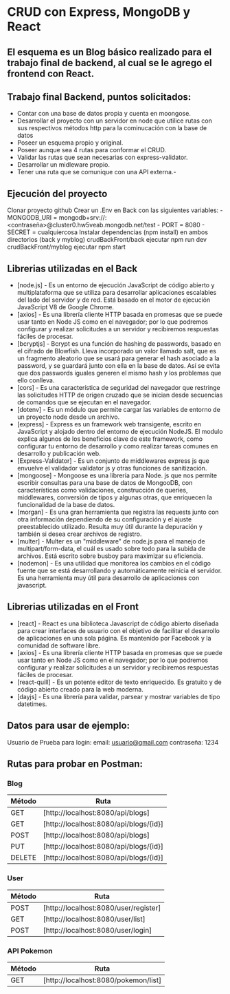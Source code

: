 # CRUD con Express, MongoDB y React
## El esquema es un Blog básico realizado para el trabajo final de backend, al cual se le agrego el frontend con React.

## Trabajo final Backend, puntos solicitados:

- Contar con una base de datos propia y cuenta en moongose.
- Desarrollar el proyecto con un servidor en node que utilice rutas con sus respectivos métodos http para la cominucación con la base de datos
- Poseer un esquema propio y original.
- Poseer aunque sea 4 rutas para conformar el CRUD.
- Validar las rutas que sean necesarias con express-validator.
- Desarrollar un midleware propio.
- Tener una ruta que se comunique con una API externa.- 

## Ejecución del proyecto

Clonar proyecto github
Crear un .Env en Back con las siguientes variables:
    - MONGODB_URI = mongodb+srv://<usuario>:<contraseña>@cluster0.hw5veab.mongodb.net/test
    - PORT = 8080
    - SECRET = cualquiercosa
Instalar dependencias (npm install) en ambos directorios (back y myblog)
crudBackFront/back ejecutar npm run dev
crudBackFront/myblog ejecutar npm start

## Librerias utilizadas en el Back

- [node.js] - Es un entorno de ejecución JavaScript de código abierto y multiplataforma que se utiliza para desarrollar aplicaciones escalables del lado del servidor y de red. Está basado en el motor de ejecución JavaScript V8 de Google Chrome.
- [axios] - Es una librería cliente HTTP basada en promesas que se puede usar tanto en Node JS como en el navegador; por lo que podremos configurar y realizar solicitudes a un servidor y recibiremos respuestas fáciles de procesar.
- [bcryptjs] - Bcrypt es una función de hashing de passwords, basado en el cifrado de Blowfish. Lleva incorporado un valor llamado salt, que es un fragmento aleatorio que se usará para generar el hash asociado a la password, y se guardará junto con ella en la base de datos. Así se evita que dos passwords iguales generen el mismo hash y los problemas que ello conlleva.
- [cors] - Es una característica de seguridad del navegador que restringe las solicitudes HTTP de origen cruzado que se inician desde secuencias de comandos que se ejecutan en el navegador.
- [dotenv] - Es un módulo que permite cargar las variables de entorno de un proyecto node desde un archivo.
- [express] - Express es un framework web transigente, escrito en JavaScript y alojado dentro del entorno de ejecución NodeJS. El modulo explica algunos de los beneficios clave de este framework, como configurar tu entorno de desarrollo y como realizar tareas comunes en desarrollo y publicación web.
- [Express-Validator] - Es un conjunto de middlewares express js que envuelve el validador validator js y otras funciones de sanitización.
- [mongoose] - Mongoose es una librería para Node. js que nos permite escribir consultas para una base de datos de MongooDB, con características como validaciones, construcción de queries, middlewares, conversión de tipos y algunas otras, que enriquecen la funcionalidad de la base de datos.
- [morgan] - Es una gran herramienta que registra las requests junto con otra información dependiendo de su configuración y el ajuste preestablecido utilizado. Resulta muy útil durante la depuración y también si desea crear archivos de registro.
- [multer] - Multer es un "middleware" de node.js para el manejo de multipart/form-data, el cuál es usado sobre todo para la subida de archivos. Está escrito sobre busboy para maximizar su eficiencia.
- [nodemon] - Es una utilidad que monitorea los cambios en el código fuente que se está desarrollando y automáticamente reinicia el servidor. Es una herramienta muy útil para desarrollo de aplicaciones con javascript.

## Librerias utilizadas en el Front

- [react] - React es una biblioteca Javascript de código abierto diseñada para crear interfaces de usuario con el objetivo de facilitar el desarrollo de aplicaciones en una sola página. Es mantenido por Facebook y la comunidad de software libre.
- [axios] - Es una librería cliente HTTP basada en promesas que se puede usar tanto en Node JS como en el navegador; por lo que podremos configurar y realizar solicitudes a un servidor y recibiremos respuestas fáciles de procesar.
- [react-quill] - Es un potente editor de texto enriquecido. Es gratuito y de código abierto creado para la web moderna.
- [dayjs] - Es una librería para validar, parsear y mostrar variables de tipo datetimes.


## Datos para usar de ejemplo:
Usuario de Prueba para login: 
email: usuario@gmail.com
contraseña: 1234

## Rutas para probar en Postman:

### Blog
| Método | Ruta |
| ------ | ------ |
| GET | [http://localhost:8080/api/blogs]|
| GET | [http://localhost:8080/api/blogs/{id}]|
| POST | [http://localhost:8080/api/blogs]|
| PUT | [http://localhost:8080/api/blogs/{id}]|
| DELETE | [http://localhost:8080/api/blogs/{id}]|

### User
| Método | Ruta |
| ------ | ------ |
| POST | [http://localhost:8080/user/register]|
| GET | [http://localhost:8080/user/list]|
| POST | [http://localhost:8080/user/login]|

### API Pokemon
| Método | Ruta |
| ------ | ------ |
| GET | [http://localhost:8080/pokemon/list]|